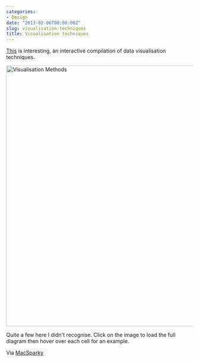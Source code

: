 ```yaml
---
categories:
- Design
date: "2013-02-06T00:00:00Z"
slug: visualisation-techniques
title: Visualisation techniques
---
```

[This][visual-literacy] is interesting, an interactive compilation of data visualisation techniques.

[<img src="https://media.publit.io/file/PeriodicVisualisations.jpg" alt="Visualisation Methods" width="700" />][visual-literacy]

Quite a few here I didn't recognise. Click on the image to load the full diagram then hover over each cell for an example.

Via [MacSparky][macsparky]

[macsparky]: http://macsparky.com/
[visual-literacy]: http://www.visual-literacy.org/periodic_table/periodic_table.html
